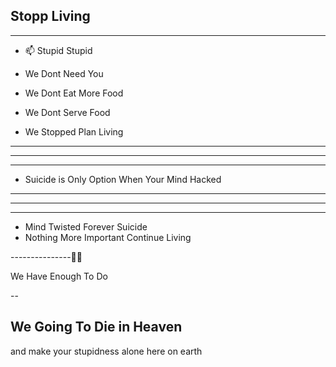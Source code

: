 


<h2> Stopp Living </h2>



------------------

- 📫 Stupid Stupid 
- We Dont Need You



- We Dont Eat More Food
- We Dont Serve Food
- We Stopped Plan Living


--------------------
--------------------
--------------------

- Suicide is Only Option When Your Mind Hacked 

---------------------
-------------
--------------

- Mind Twisted Forever Suicide 
- Nothing More Important Continue Living 

---------------🧏🏻

We Have Enough To Do 

-- 

We Going To Die in Heaven 
--------
and make your stupidness alone here on earth
